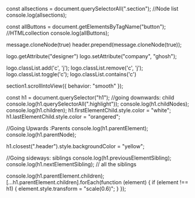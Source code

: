 const allsections = document.querySelectorAll(".section");
//Node list
console.log(allsections);

const allButtons = document.getElementsByTagName("button");
//HTMLcollection
console.log(allButtons);

message.cloneNode(true)
header.prepend(message.cloneNode(true));

logo.getAttribute("designer")
logo.setAttribute("company", "ghosh");

logo.classList.add('c', 'j');
logo.classList.remove('c', 'j');
logo.classList.toggle('c');
logo.classList.contains('c')

section1.scrollIntoView({ behavior: "smooth" });

const h1 = document.querySelector("h1");
//going downwards: child
console.log(h1.querySelectorAll(".highlight"));
console.log(h1.childNodes);
console.log(h1.children);
h1.firstElementChild.style.color = "white";
h1.lastElementChild.style.color = "orangered";

//Going Upwards :Parents
console.log(h1.parentElement);
console.log(h1.parentNode);

h1.closest(".header").style.backgroundColor = "yellow";

//Going sideways: siblings
console.log(h1.previousElementSibling);
console.log(h1.nextElementSibling);
// all the siblings

console.log(h1.parentElement.children);
[...h1.parentElement.children].forEach(function (element) {
if (element !== h1) {
element.style.transform = "scale(0.6)";
}
});
